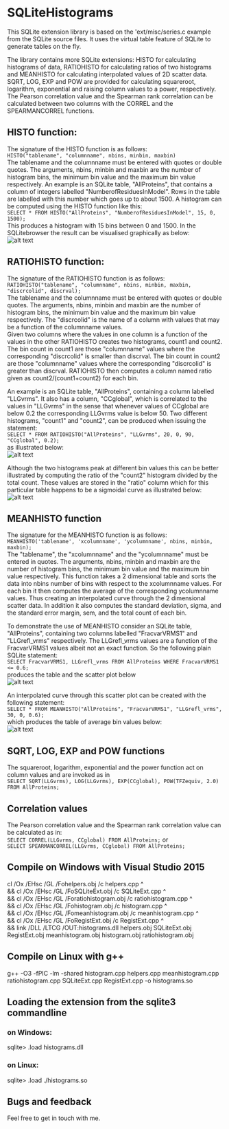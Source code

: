  
# SQLiteHistograms

This SQLite extension library is based on the 'ext/misc/series.c example from the SQLite source files. 
It uses the virtual table feature of SQLite to generate tables on the fly.

The library contains more SQLite extensions: HISTO for calculating histograms of data, RATIOHISTO
for calculating 
ratios of two histograms and MEANHISTO for calculating interpolated values of 2D scatter data.
SQRT, LOG, EXP and POW are provided for calculating squareroot, logarithm, exponential and raising 
column values to a power, respectively. The Pearson correlation value and the Spearman rank 
correlation can be calculated between two columns with the CORREL and the SPEARMANCORREL functions.

## HISTO function: 

The signature of the HISTO function is as follows:  
  `HISTO("tablename", "columnname", nbins, minbin, maxbin)`   
The tablename and the columnname must be entered with quotes or double quotes. The arguments, nbins, minbin and maxbin are the
number of histogram bins, the minimum bin value and the maximum bin value respectively.
An example is an SQLite table, "AllProteins", that contains a column of integers labelled "NumberofResiduesInModel". Rows in the table are labelled with this
number which goes up to about 1500. A histogram can be computed using the HISTO function like this:   
  `SELECT * FROM HISTO("AllProteins", "NumberofResiduesInModel", 15, 0, 1500);`  
This produces a histogram with 15 bins between 0 and 1500. In the SQLitebrowser the result can be visualised graphically as below:  
![alt text](histo.jpg)

## RATIOHISTO function: 

The signature of the RATIOHISTO function is as follows:  
  `RATIOHISTO("tablename", "columnname", nbins, minbin, maxbin,  "discrcolid", discrval);`  
The tablename and the columnname must be entered with quotes or double quotes. The arguments, nbins, minbin and maxbin are the
number of histogram bins, the minimum bin value and the maximum bin value respectively. The "discrcolid" is the name of a
column with values that may be a function of the columnname values.  
Given two columns where the values in one column is a function of the values in the other RATIOHISTO creates two 
histograms, count1 and count2. The bin count in count1 are those "columnname" values where the corresponding "discrcolid" 
is smaller than discrval. The bin count in count2 are those "columnname" values where the corresponding "discrcolid" is 
greater than discrval. RATIOHISTO then computes a column named ratio given as count2/(count1+count2) for each bin.  

An example is an SQLite table, "AllProteins", containing a column labelled "LLGvrms". It also has a column, "CCglobal", 
which is correlated to the values in "LLGvrms" in the sense that whenever values of CCglobal are below 0.2 the 
corresponding LLGvrms value is 
below 50. Two different histograms, "count1" and "count2", can be produced when issuing the statement:  
   `SELECT * FROM RATIOHISTO("AllProteins", "LLGvrms", 20, 0, 90, "CCglobal", 0.2);`  
as illustrated below:  
![alt text](ratio1.jpg)

Although the two histograms peak at different bin values this can be better illustrated by computing the ratio of the "count2" 
histogram divided by the total count. These values are stored in the "ratio" column which for this particular table 
happens to be a sigmoidal curve as illustrated below:  
![alt text](ratio2.jpg)

## MEANHISTO function  

The signature for the MEANHISTO function is as follows:  
  `MEANHISTO('tablename', 'xcolumnname', 'ycolumnname', nbins, minbin, maxbin);`  
The "tablename", the "xcolumnname" and the "ycolumnname" must be entered in quotes. The arguments, nbins, minbin and maxbin are the
number of histogram bins, the minimum bin value and the maximum bin value respectively. This function takes a 2 dimensional table
and sorts the data into nbins number of bins with respect to the xcolumnname values. For each bin it then computes the average of
the corresponding ycolumnname values. Thus creating an interpolated curve through the 2 dimensional scatter data. 
In addition it also computes the standard deviation, sigma, and the standard error margin, sem, and the total count of each bin.  

To demonstrate the use of MEANHISTO consider
an SQLite table, "AllProteins", containing two columns labelled "FracvarVRMS1" and "LLGrefl_vrms" 
respectively. The LLGrefl_vrms values are a function of the FracvarVRMS1 values albeit not an exact function.
So the following plain SQLite statement:  
  `SELECT FracvarVRMS1, LLGrefl_vrms FROM AllProteins WHERE FracvarVRMS1 <= 0.6;`  
 produces the table and the scatter plot below  
![alt text](scatter.jpg)

An interpolated curve through this scatter plot can be created with the following statement:  
  `SELECT * FROM MEANHISTO("AllProteins", "FracvarVRMS1", "LLGrefl_vrms", 30, 0, 0.6);`  
which produces the table of average bin values below:  
![alt text](mean.jpg)


## SQRT, LOG, EXP and POW functions

The squareroot, logarithm, exponential and the power function act on column values and are 
invoked as in  
   `SELECT SQRT(LLGvrms), LOG(LLGvrms), EXP(CCglobal), POW(TFZequiv, 2.0) FROM AllProteins;`
   
## Correlation values
   
The Pearson correlation value and the Spearman rank correlation value can be calculated as in:  
    `SELECT CORREL(LLGvrms, CCglobal) FROM AllProteins;`
or  
    `SELECT SPEARMANCORREL(LLGvrms, CCglobal) FROM AllProteins;`

## Compile on Windows with Visual Studio 2015

cl /Ox /EHsc /GL /Fohelpers.obj /c helpers.cpp  ^  
 && cl /Ox /EHsc /GL /FoSQLiteExt.obj /c SQLiteExt.cpp ^  
 && cl /Ox /EHsc /GL /Foratiohistogram.obj /c ratiohistogram.cpp ^  
 && cl /Ox /EHsc /GL /Fohistogram.obj /c histogram.cpp ^  
 && cl /Ox /EHsc /GL /Fomeanhistogram.obj /c meanhistogram.cpp ^  
 && cl /Ox /EHsc /GL /FoRegistExt.obj /c RegistExt.cpp ^  
 && link /DLL /LTCG /OUT:histograms.dll helpers.obj SQLiteExt.obj RegistExt.obj meanhistogram.obj histogram.obj ratiohistogram.obj  

 
## Compile on Linux with g++

 g++ -O3 -fPIC -lm -shared histogram.cpp helpers.cpp meanhistogram.cpp ratiohistogram.cpp SQLiteExt.cpp RegistExt.cpp -o histograms.so


## Loading the extension from the sqlite3 commandline

### on Windows:
 
 sqlite> .load histograms.dll
 
### on Linux:
 
 sqlite> .load ./histograms.so

## Bugs and feedback
Feel free to get in touch with me.
